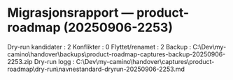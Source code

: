 # Migrasjonsrapport — product-roadmap (20250906-2253)

Dry-run kandidater : 2
Konflikter         : 0
Flyttet/renamet    : 2
Backup             : C:\Dev\my-camino\handover\backups\product-roadmap-captures-backup-20250906-2253.zip
Dry-run logg       : C:\Dev\my-camino\handover\captures\product-roadmap\dry-run\navnestandard-dryrun-20250906-2253.md
